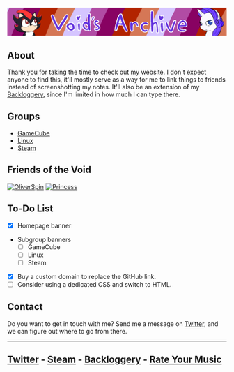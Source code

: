 <head>
     <link rel="shortcut icon" type="image/x-icon" href="favicon.ico">
</head>

![Void's Archie](./SSHP/index-banner.png)

## About
Thank you for taking the time to check out my website. I don't expect anyone to find this, it'll mostly serve as a way for me to link things to friends instead of screenshotting my notes. It'll also be an extension of my [Backloggery](https://www.backloggery.com/QueenRaven29), since I'm limited in how much I can type there. 

## Groups
- [GameCube](/GameCube/gamecube-index)
- [Linux](/Linux/linux-index)
- [Steam](/Steam/steam-index)

## Friends of the Void

[![OliverSpin](https://files.catbox.moe/se3kxa.gif)](https://steelviper77.neocities.org/) 
[![Princess](https://files.catbox.moe/88k8vy.png)](https://chloes-secret-hideout.neocities.org/)

## To-Do List

- [x] Homepage banner
- Subgroup banners
     - [ ] GameCube
     - [ ] Linux
     - [ ] Steam
- [x] Buy a custom domain to replace the GitHub link.
- [ ] Consider using a dedicated CSS and switch to HTML. 

## Contact
Do you want to get in touch with me? Send me a message on [Twitter](https://twitter.com/jamieofthevoid), and we can figure out where to go from there.

***
## [Twitter](https://twitter.com/jamieofthevoid) - [Steam](https://steamcommunity.com/id/queenofthevoid/) - [Backloggery](https://www.backloggery.com/QueenRaven29) - [Rate Your Music](https://rateyourmusic.com/~voidgazer_jamie)